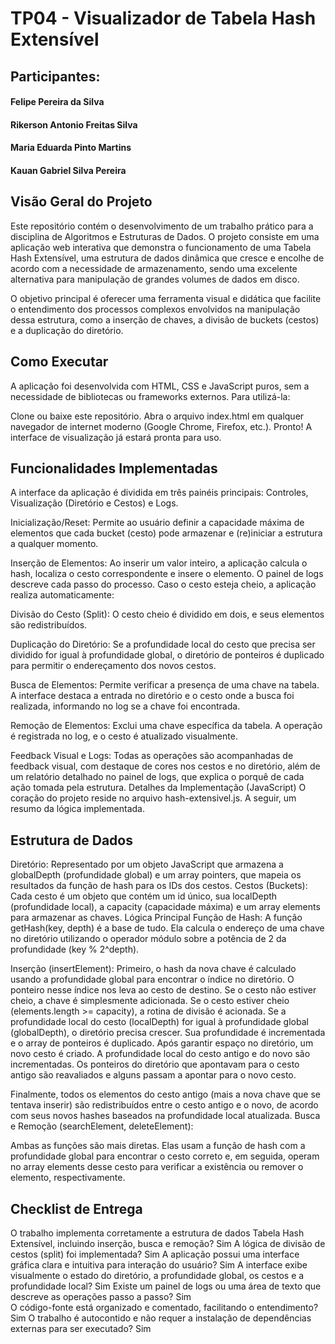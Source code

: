 # TP04 - Visualizador de Tabela Hash Extensível

## Participantes:

#### Felipe Pereira da Silva

#### Rikerson Antonio Freitas Silva

#### Maria Eduarda Pinto Martins

#### Kauan Gabriel Silva Pereira


## Visão Geral do Projeto
Este repositório contém o desenvolvimento de um trabalho prático para a disciplina de Algoritmos e Estruturas de Dados. O projeto consiste em uma aplicação web interativa que demonstra o funcionamento de uma Tabela Hash Extensível, uma estrutura de dados dinâmica que cresce e encolhe de acordo com a necessidade de armazenamento, sendo uma excelente alternativa para manipulação de grandes volumes de dados em disco.

O objetivo principal é oferecer uma ferramenta visual e didática que facilite o entendimento dos processos complexos envolvidos na manipulação dessa estrutura, como a inserção de chaves, a divisão de buckets (cestos) e a duplicação do diretório.

## Como Executar
A aplicação foi desenvolvida com HTML, CSS e JavaScript puros, sem a necessidade de bibliotecas ou frameworks externos. Para utilizá-la:

Clone ou baixe este repositório.
Abra o arquivo index.html em qualquer navegador de internet moderno (Google Chrome, Firefox, etc.).
Pronto! A interface de visualização já estará pronta para uso.
## Funcionalidades Implementadas

A interface da aplicação é dividida em três painéis principais: Controles, Visualização (Diretório e Cestos) e Logs.

Inicialização/Reset: Permite ao usuário definir a capacidade máxima de elementos que cada bucket (cesto) pode armazenar e (re)iniciar a estrutura a qualquer momento.

Inserção de Elementos: Ao inserir um valor inteiro, a aplicação calcula o hash, localiza o cesto correspondente e insere o elemento. O painel de logs descreve cada passo do processo. Caso o cesto esteja cheio, a aplicação realiza automaticamente:

Divisão do Cesto (Split): O cesto cheio é dividido em dois, e seus elementos são redistribuídos.

Duplicação do Diretório: Se a profundidade local do cesto que precisa ser dividido for igual à profundidade global, o diretório de ponteiros é duplicado para permitir o endereçamento dos novos cestos.

Busca de Elementos: Permite verificar a presença de uma chave na tabela. A interface destaca a entrada no diretório e o cesto onde a busca foi realizada, informando no log se a chave foi encontrada.

Remoção de Elementos: Exclui uma chave específica da tabela. A operação é registrada no log, e o cesto é atualizado visualmente.

Feedback Visual e Logs: Todas as operações são acompanhadas de feedback visual, com destaque de cores nos cestos e no diretório, além de um relatório detalhado no painel de logs, que explica o porquê de cada ação tomada pela estrutura.
Detalhes da Implementação (JavaScript)
O coração do projeto reside no arquivo hash-extensivel.js. A seguir, um resumo da lógica implementada.

## Estrutura de Dados
Diretório: Representado por um objeto JavaScript que armazena a globalDepth (profundidade global) e um array pointers, que mapeia os resultados da função de hash para os IDs dos cestos.
Cestos (Buckets): Cada cesto é um objeto que contém um id único, sua localDepth (profundidade local), a capacity (capacidade máxima) e um array elements para armazenar as chaves.
Lógica Principal
Função de Hash: A função getHash(key, depth) é a base de tudo. Ela calcula o endereço de uma chave no diretório utilizando o operador módulo sobre a potência de 2 da profundidade (key % 2^depth).

Inserção (insertElement):
Primeiro, o hash da nova chave é calculado usando a profundidade global para encontrar o índice no diretório.
O ponteiro nesse índice nos leva ao cesto de destino.
Se o cesto não estiver cheio, a chave é simplesmente adicionada.
Se o cesto estiver cheio (elements.length >= capacity), a rotina de divisão é acionada.
Se a profundidade local do cesto (localDepth) for igual à profundidade global (globalDepth), o diretório precisa crescer. Sua profundidade é incrementada e o array de ponteiros é duplicado.
Após garantir espaço no diretório, um novo cesto é criado. A profundidade local do cesto antigo e do novo são incrementadas. Os ponteiros do diretório que apontavam para o cesto antigo são reavaliados e alguns passam a apontar para o novo cesto.

Finalmente, todos os elementos do cesto antigo (mais a nova chave que se tentava inserir) são redistribuídos entre o cesto antigo e o novo, de acordo com seus novos hashes baseados na profundidade local atualizada.
Busca e Remoção (searchElement, deleteElement):

Ambas as funções são mais diretas. Elas usam a função de hash com a profundidade global para encontrar o cesto correto e, em seguida, operam no array elements desse cesto para verificar a existência ou remover o elemento, respectivamente.
## Checklist de Entrega

O trabalho implementa corretamente a estrutura de dados Tabela Hash Extensível, incluindo inserção, busca e remoção? Sim
A lógica de divisão de cestos (split) foi implementada?	Sim
A aplicação possui uma interface gráfica clara e intuitiva para interação do usuário?	Sim
A interface exibe visualmente o estado do diretório, a profundidade global, os cestos e a profundidade local?	Sim
Existe um painel de logs ou uma área de texto que descreve as operações passo a passo? Sim	
O código-fonte está organizado e comentado, facilitando o entendimento?	Sim
O trabalho é autocontido e não requer a instalação de dependências externas para ser executado?	Sim
